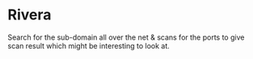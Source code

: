 # Rivera
Search for the sub-domain all over the net &amp; scans for the ports to give scan result which might be interesting to look at.
